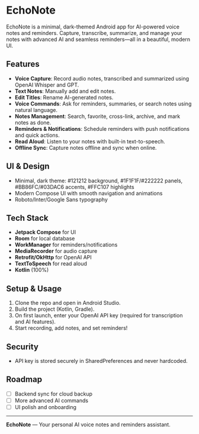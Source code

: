 
# EchoNote

EchoNote is a minimal, dark-themed Android app for AI-powered voice notes and reminders. Capture, transcribe, summarize, and manage your notes with advanced AI and seamless reminders—all in a beautiful, modern UI.

## Features

- **Voice Capture**: Record audio notes, transcribed and summarized using OpenAI Whisper and GPT.
- **Text Notes**: Manually add and edit notes.
- **Edit Titles**: Rename AI-generated notes.
- **Voice Commands**: Ask for reminders, summaries, or search notes using natural language.
- **Notes Management**: Search, favorite, cross-link, archive, and mark notes as done.
- **Reminders & Notifications**: Schedule reminders with push notifications and quick actions.
- **Read Aloud**: Listen to your notes with built-in text-to-speech.
- **Offline Sync**: Capture notes offline and sync when online.

## UI & Design

- Minimal, dark theme: #121212 background, #1F1F1F/#222222 panels, #BB86FC/#03DAC6 accents, #FFC107 highlights
- Modern Compose UI with smooth navigation and animations
- Roboto/Inter/Google Sans typography

## Tech Stack

- **Jetpack Compose** for UI
- **Room** for local database
- **WorkManager** for reminders/notifications
- **MediaRecorder** for audio capture
- **Retrofit/OkHttp** for OpenAI API
- **TextToSpeech** for read aloud
- **Kotlin** (100%)

## Setup & Usage

1. Clone the repo and open in Android Studio.
2. Build the project (Kotlin, Gradle).
3. On first launch, enter your OpenAI API key (required for transcription and AI features).
4. Start recording, add notes, and set reminders!

## Security

- API key is stored securely in SharedPreferences and never hardcoded.

## Roadmap

- [ ] Backend sync for cloud backup
- [ ] More advanced AI commands
- [ ] UI polish and onboarding

---

**EchoNote** — Your personal AI voice notes and reminders assistant.
